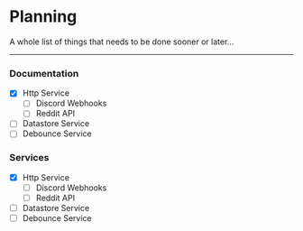 # Planning

A whole list of things that needs to be done sooner or later...

---

### Documentation

- [x] Http Service
    * [ ] Discord Webhooks
    * [ ] Reddit API
- [ ] Datastore Service
- [ ] Debounce Service

### Services

- [x] Http Service
    * [ ] Discord Webhooks
    * [ ] Reddit API
- [ ] Datastore Service
- [ ] Debounce Service